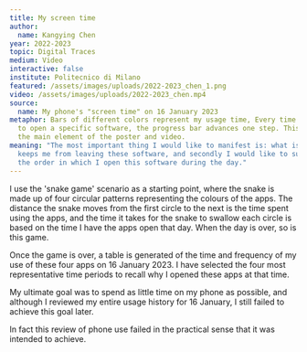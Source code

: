 ```yaml
---
title: My screen time
author:
  name: Kangying Chen
year: 2022-2023
topic: Digital Traces
medium: Video
interactive: false
institute: Politecnico di Milano
featured: /assets/images/uploads/2022-2023_chen_1.png
video: /assets/images/uploads/2022-2023_chen.mp4
source:
  name: My phone's "screen time" on 16 January 2023
metaphor: Bars of different colors represent my usage time, Every time I click
  to open a specific software, the progress bar advances one step. This will be
  the main element of the poster and video.
meaning: "The most important thing I would like to manifest is: what is it that
  keeps me from leaving these software, and secondly I would like to summarise
  the order in which I open this software during the day."
---
```

I use the 'snake game' scenario as a starting point, where the snake is made up of four circular patterns representing the colours of the apps. The distance the snake moves from the first circle to the next is the time spent using the apps, and the time it takes for the snake to swallow each circle is based on the time I have the apps open that day. When the day is over, so is this game.

Once the game is over, a table is generated of the time and frequency of my use of these four apps on 16 January 2023. I have selected the four most representative time periods to recall why I opened these apps at that time.

My ultimate goal was to spend as little time on my phone as possible, and although I reviewed my entire usage history for 16 January, I still failed to achieve this goal later.

In fact this review of phone use failed in the practical sense that it was intended to achieve.